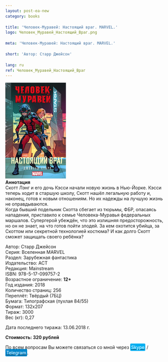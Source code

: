 ```yaml
---
layout: post-ea-new
category: books

title: 'Человек-Муравей: Настоящий враг. MARVEL.'
logo: Человек_Муравей_Настоящий_Враг.png

meta: 'Человек-Муравей: Настоящий враг. MARVEL.'

short: 'Автор: Старр Джейсон'

lang: ru
ref: Человек_Муравей_Настоящий_Враг
---
```


<a data-fancybox="gallery" href="/img/books/Человек_Муравей_Настоящий_Враг.png"><img src="/img/books/Человек_Муравей_Настоящий_Враг.png" alt=""></a>  
**Аннотация**  
Скотт Лэнг и его дочь Кэсси начали новую жизнь в Нью-Йорке. Кэсси теперь ходит в старшую школу, Скотт нашёл легальную работу и, наконец, готов к новым отношениям. Но их надежды на лучшую жизнь не оправдываются.  
Когда бывший подельник Скотта сбегает из тюрьмы, ФБР, опасаясь нападения, приставило к семье Человека-Муравья федеральных маршалов. Супергерой убеждён, что это излишняя предосторожность, но он не знает, на что готов пойти злодей. За кем охотится убийца, за Скоттом или секретной технологией костюма? И как долго Скотт сможет защищать своего ребёнка?

Автор: Старр Джейсон  
Серия: Вселенная MARVEL  
Раздел: Зарубежная фантастика  
Издательство: АСТ  
Редакция: Mainstream  
ISBN: 978-5-17-099757-2  
Возрастное ограничение: **12+**  
Год издания: 2018  
Количество страниц: 256  
Переплёт: Твёрдый  (7БЦ)  
Бумага: Типографская (пухлая 84/55)  
Формат: 132х207  
Тираж: 3000  
Вес (кг): 0,27

Дата последнего тиража:	13.06.2018 г.

**Стоимость: 320 рублей**

По всем вопросам Вы можете связаться со мной через <a href="skype:chutkoy89?call" target="_blank"><span style="background-color:#00aff0; color:white; padding:3px; border-radius: 3px">Skype</span></a> / <a href="https://t.me/chutkoy" target="_blank"><span style="background-color:#0088cc; color:white; padding:3px; border-radius: 3px">Telegram</span></a>.